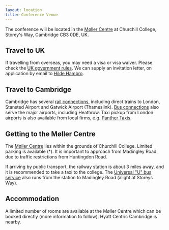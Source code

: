 ```yaml
---
layout: location
title: Conference Venue
---
```


The conference will be located in the [Møller Centre](https://www.mollerinstitute.com/conference-centre/) at Churchill College, Storey's Way, Cambridge CB3 0DE, UK.

## Travel to UK

If travelling from overseas, you may need a visa or visa waiver. Please check the [UK government rules](https://www.gov.uk/visit-uk-business-trip). We can supply an invitation letter, on application by email to [Hilde Hambro](hh463@cam.ac.uk).

## Travel to Cambridge

Cambridge has several [rail connections](https://ojp.nationalrail.co.uk/), including direct trains to London, Stansted Airport and Gatwick Airport (Thameslink). [Bus connections](https://www.nationalexpress.com/en) also serve the major airports, including Heathrow. Taxi pickup from London airports is also available from local firms, e.g. [Panther Taxis](https://www.panthertaxis.co.uk/airport-transfer-guide).

## Getting to the Møller Centre

The [Møller Centre](https://conferences.chu.cam.ac.uk/the-moller-institute/) lies within the grounds of Churchill College. Limited parking is available (*). It is important to approach from Madingley Road, due to traffic restrictions from Huntingdon Road.

If arriving by public transport, the railway station is about 3 miles away, and it is recommended to take a taxi to the college. The [Universal "U" bus service](https://www.environment.admin.cam.ac.uk/files/universal-map-oct23.pdf) also runs from the station to Madingley Road (alight at Storeys Way).

## Accommodation

A limited number of rooms are available at the Møller Centre which can be booked directly (more information to follow). Hyatt Centric Cambridge is nearby.

